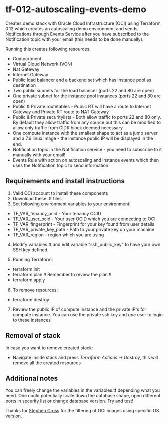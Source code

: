 # tf-012-autoscaling-events-demo

Creates demo stack with Oracle Cloud Infrastructure (OCI) using Terraform 0.12 which creates an autoscaling demo environment and sends Notifications through Events Service after you have subscribed to the Notification topic with your email (this needs to be done manually).

Running this creates following resources:


* Compartment
* Virtual Cloud Network (VCN)
* Nat Gateway
* Internet Gateway
* Public load balancer and a backend set which has instance pool as destination
* Two public subnets for the load balancer (ports 22 and 80 are open)
* One private subnet for the instance pool instances (ports 22 and 80 are open)
* Public & Private routetables - Public RT will have a route to Internet Gateway and Private RT route to NAT Gateway
* Public & Private securitylists - Both allow traffic to ports 22 and 80 only. By default they allow traffic from any source but this can be modified to allow only traffic from CIDR block deemed necessary
* One compute instance with the smallest shape to act as a jump server and a 7.6 linux image - the instance public IP will be displayed in the end. 
* Notification topic in the Notification service - you need to subscribe to it manually with your email!
* Events Rule with action on autoscaling and instance events which then uses the Notification topic to send information.


## Requirements and install instructions

1. Valid OCI account to install these components
2. Download these .tf files
3. Set following environment variables to your environment:

* TF_VAR_tenancy_ocid - Your tenancy OCID
* TF_VAR_user_ocid - Your user OCID which you are connecting to OCI
* TF_VAR_fingerprint - Fingerprint for your key found from user details
* TF_VAR_private_key_path - Path to your private key on your machine
* TF_VAR_region - region which you are using

4. Modify variables.tf and edit variable "ssh_public_key" to have your own SSH key defined.

5. Running Terraform:

* terraform init
* terraform plan !! Remember to review the plan !!
* terraform apply

6. To remove resources:

* terraform destroy

7. Review the public IP of compute instance and the private IP's for compute instance. You can use the private ssh key and *opc* user to login to these instances

## Removal of stack

In case you want to remove created stack:

* Navigate inside stack and press *Terraform Actions -> Destroy*, this will remove all the created resources

## Additional notes

You can freely change the variables in the variables.tf depending what you need. One could potentially scale down the database shape, open different ports in security list or change database version. Try and test!

Thanks for [Stephen Cross](https://gist.github.com/scross01/bcd21c12b15787f3ae9d51d0d9b2df06) for the filtering of OCI images using specific OS version. 




